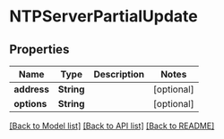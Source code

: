# NTPServerPartialUpdate

## Properties

Name | Type | Description | Notes
------------ | ------------- | ------------- | -------------
**address** | **String** |  | [optional] 
**options** | **String** |  | [optional] 

[[Back to Model list]](../README.md#documentation-for-models) [[Back to API list]](../README.md#documentation-for-api-endpoints) [[Back to README]](../README.md)


